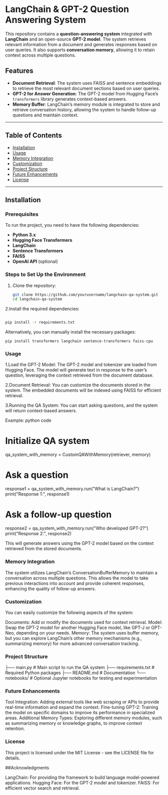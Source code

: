 # LangChain & GPT-2 Question Answering System

This repository contains a **question-answering system** integrated with **LangChain** and an open-source **GPT-2 model**. The system retrieves relevant information from a document and generates responses based on user queries. It also supports **conversation memory**, allowing it to retain context across multiple questions.

## Features

- **Document Retrieval**: The system uses FAISS and sentence embeddings to retrieve the most relevant document sections based on user queries.
- **GPT-2 for Answer Generation**: The GPT-2 model from Hugging Face’s `transformers` library generates context-based answers.
- **Memory Buffer**: LangChain’s memory module is integrated to store and retrieve conversation history, allowing the system to handle follow-up questions and maintain context.
  
---

## Table of Contents

- [Installation](#installation)
- [Usage](#usage)
- [Memory Integration](#memory-integration)
- [Customization](#customization)
- [Project Structure](#project-structure)
- [Future Enhancements](#future-enhancements)
- [License](#license)

---

## Installation

### Prerequisites

To run the project, you need to have the following dependencies:

- **Python 3.x**
- **Hugging Face Transformers**
- **LangChain**
- **Sentence Transformers**
- **FAISS**
- **OpenAI API** (optional)

### Steps to Set Up the Environment

1. Clone the repository:

   ```bash
   git clone https://github.com/yourusername/langchain-qa-system.git
   cd langchain-qa-system
   
2.Install the required dependencies:

```bash

pip install -r requirements.txt
```
Alternatively, you can manually install the necessary packages:
```
pip install transformers langchain sentence-transformers faiss-cpu
```

### Usage

1.Load the GPT-2 Model: The GPT-2 model and tokenizer are loaded from Hugging Face. The model will generate text in response to the user’s question, leveraging the context retrieved from the document database.

2.Document Retrieval: You can customize the documents stored in the system. The embedded documents will be indexed using FAISS for efficient retrieval.

3.Running the QA System: You can start asking questions, and the system will return context-based answers.

Example:
python code

# Initialize QA system
qa_system_with_memory = CustomQAWithMemory(retriever, memory)

# Ask a question
response1 = qa_system_with_memory.run("What is LangChain?")
print("Response 1:", response1)

# Ask a follow-up question
response2 = qa_system_with_memory.run("Who developed GPT-2?")
print("Response 2:", response2)


This will generate answers using the GPT-2 model based on the context retrieved from the stored documents.

### Memory Integration

The system utilizes LangChain’s ConversationBufferMemory to maintain a conversation across multiple questions. This allows the model to take previous interactions into account and provide coherent responses, enhancing the quality of follow-up answers.

### Customization
You can easily customize the following aspects of the system:

Documents: Add or modify the documents used for context retrieval.
Model: Swap the GPT-2 model for another Hugging Face model, like GPT-J or GPT-Neo, depending on your needs.
Memory: The system uses buffer memory, but you can explore LangChain’s other memory mechanisms (e.g., summarizing memory) for more advanced conversation tracking.

### Project Structure

├── main.py                  # Main script to run the QA system
├── requirements.txt         # Required Python packages
├── README.md                # Documentation
└── notebooks/               # Optional Jupyter notebooks for testing and experimentation

### Future Enhancements

Tool Integration: Adding external tools like web scraping or APIs to provide real-time information and expand the context.
Fine-tuning GPT-2: Training the model on specific domains to improve its performance in specialized areas.
Additional Memory Types: Exploring different memory modules, such as summarizing memory or knowledge graphs, to improve context retention.

### License

This project is licensed under the MIT License - see the LICENSE file for details.

##Acknowledgments

LangChain: For providing the framework to build language model-powered applications.
Hugging Face: For the GPT-2 model and tokenizer.
FAISS: For efficient vector search and retrieval.

